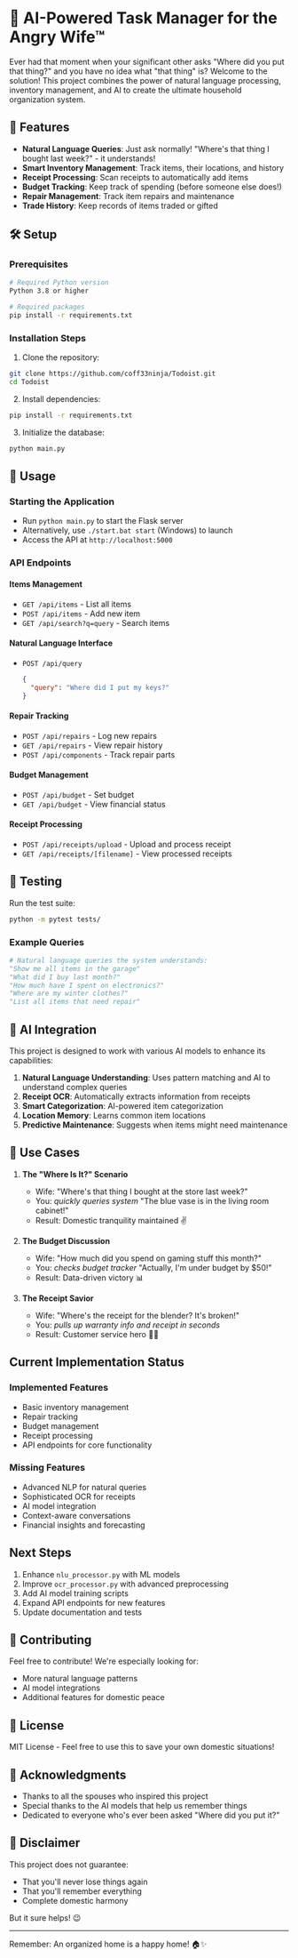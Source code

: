 # 🧠 AI-Powered Task Manager for the Angry Wife™

Ever had that moment when your significant other asks "Where did you put that thing?" and you have no idea what "that thing" is? Welcome to the solution! This project combines the power of natural language processing, inventory management, and AI to create the ultimate household organization system.

## 🌟 Features

- **Natural Language Queries**: Just ask normally! "Where's that thing I bought last week?" - it understands!
- **Smart Inventory Management**: Track items, their locations, and history
- **Receipt Processing**: Scan receipts to automatically add items
- **Budget Tracking**: Keep track of spending (before someone else does!)
- **Repair Management**: Track item repairs and maintenance
- **Trade History**: Keep records of items traded or gifted

## 🛠️ Setup

### Prerequisites

```bash
# Required Python version
Python 3.8 or higher

# Required packages
pip install -r requirements.txt
```

### Installation Steps

1. Clone the repository:
```bash
git clone https://github.com/coff33ninja/Todoist.git
cd Todoist
```

2. Install dependencies:
```bash
pip install -r requirements.txt
```

3. Initialize the database:
```bash
python main.py
```

## 🚀 Usage

### Starting the Application
- Run `python main.py` to start the Flask server
- Alternatively, use `./start.bat start` (Windows) to launch
- Access the API at `http://localhost:5000`

### API Endpoints

#### Items Management
- `GET /api/items` - List all items
- `POST /api/items` - Add new item
- `GET /api/search?q=query` - Search items

#### Natural Language Interface
- `POST /api/query`
  ```json
  {
    "query": "Where did I put my keys?"
  }
  ```

#### Repair Tracking
- `POST /api/repairs` - Log new repairs
- `GET /api/repairs` - View repair history
- `POST /api/components` - Track repair parts

#### Budget Management
- `POST /api/budget` - Set budget
- `GET /api/budget` - View financial status

#### Receipt Processing
- `POST /api/receipts/upload` - Upload and process receipt
- `GET /api/receipts/[filename]` - View processed receipts

## 🧪 Testing

Run the test suite:
```bash
python -m pytest tests/
```

### Example Queries

```python
# Natural language queries the system understands:
"Show me all items in the garage"
"What did I buy last month?"
"How much have I spent on electronics?"
"Where are my winter clothes?"
"List all items that need repair"
```

## 🤖 AI Integration

This project is designed to work with various AI models to enhance its capabilities:

1. **Natural Language Understanding**: Uses pattern matching and AI to understand complex queries
2. **Receipt OCR**: Automatically extracts information from receipts
3. **Smart Categorization**: AI-powered item categorization
4. **Location Memory**: Learns common item locations
5. **Predictive Maintenance**: Suggests when items might need maintenance

## 🎯 Use Cases

1. **The "Where Is It?" Scenario**
   - Wife: "Where's that thing I bought at the store last week?"
   - You: *quickly queries system* "The blue vase is in the living room cabinet!"
   - Result: Domestic tranquility maintained ✌️

2. **The Budget Discussion**
   - Wife: "How much did you spend on gaming stuff this month?"
   - You: *checks budget tracker* "Actually, I'm under budget by $50!"
   - Result: Data-driven victory 📊

3. **The Receipt Savior**
   - Wife: "Where's the receipt for the blender? It's broken!"
   - You: *pulls up warranty info and receipt in seconds*
   - Result: Customer service hero 🧨‍♂️

## Current Implementation Status

### Implemented Features
- Basic inventory management
- Repair tracking
- Budget management
- Receipt processing
- API endpoints for core functionality

### Missing Features
- Advanced NLP for natural queries
- Sophisticated OCR for receipts
- AI model integration
- Context-aware conversations
- Financial insights and forecasting

## Next Steps

1. Enhance `nlu_processor.py` with ML models
2. Improve `ocr_processor.py` with advanced preprocessing
3. Add AI model training scripts
4. Expand API endpoints for new features
5. Update documentation and tests

## 🤝 Contributing

Feel free to contribute! We're especially looking for:
- More natural language patterns
- AI model integrations
- Additional features for domestic peace

## 📝 License

MIT License - Feel free to use this to save your own domestic situations!

## 🙏 Acknowledgments

- Thanks to all the spouses who inspired this project
- Special thanks to the AI models that help us remember things
- Dedicated to everyone who's ever been asked "Where did you put it?"

## 🚨 Disclaimer

This project does not guarantee:
- That you'll never lose things again
- That you'll remember everything
- Complete domestic harmony

But it sure helps! 😉

---
Remember: An organized home is a happy home! 🏠✨
